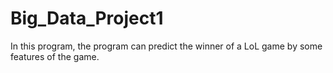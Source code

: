 # Big_Data_Project1
In this program, the program can predict the winner of a LoL game by some features of the game. 
